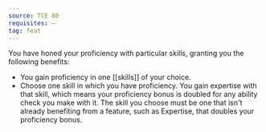 ```yaml
---
source: TCE 80
requisites: —
tag: feat
---
```


You have honed your proficiency with particular skills, granting you the following benefits:

- You gain proficiency in one [[skills]] of your choice.
- Choose one skill in which you have proficiency. You gain expertise with that skill, which means your proficiency bonus is doubled for any ability check you make with it. The skill you choose must be one that isn't already benefiting from a feature, such as Expertise, that doubles your proficiency bonus.


